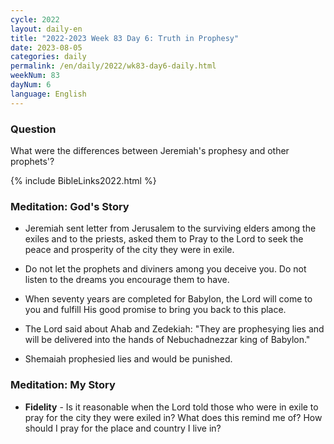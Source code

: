 ```yaml
---
cycle: 2022
layout: daily-en
title: "2022-2023 Week 83 Day 6: Truth in Prophesy"
date: 2023-08-05
categories: daily
permalink: /en/daily/2022/wk83-day6-daily.html
weekNum: 83
dayNum: 6
language: English
---
```


### Question     
What were the differences between Jeremiah's prophesy and other prophets'?

{% include BibleLinks2022.html %}

### Meditation: God's Story   
+ Jeremiah sent letter from Jerusalem to the surviving elders among the exiles and to the priests, asked them to Pray to the Lord to seek the peace and prosperity of the city they were in exile. 

+ Do not let the prophets and diviners among you deceive you. Do not listen to the dreams you encourage them to have. 

+ When seventy years are completed for Babylon, the Lord will come to you and fulfill His good promise to bring you back to this place. 

+ The Lord said about Ahab and Zedekiah: "They are prophesying lies and will be delivered into the hands of Nebuchadnezzar king of Babylon." 

+ Shemaiah prophesied lies and would be punished. 

### Meditation: My Story   
+ **Fidelity** - Is it reasonable when the Lord told those who were in exile to pray for the city they were exiled in? What does this remind me of? How should I pray for the place and country I live in?

